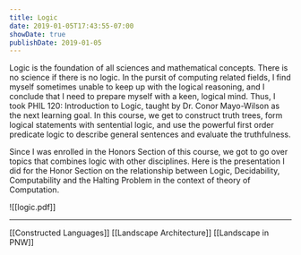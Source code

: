 ```yaml
---
title: Logic
date: 2019-01-05T17:43:55-07:00
showDate: true
publishDate: 2019-01-05
---
```


Logic is the foundation of all sciences and mathematical concepts. There is no science if there is no logic. In the pursit of computing related fields, I find myself sometimes unable to keep up with the logical reasoning, and I conclude that I need to prepare myself with a keen, logical mind. Thus, I took PHIL 120: Introduction to Logic, taught by Dr. Conor Mayo-Wilson as the next learning goal. In this course, we get to construct truth trees, form logical statements with sentential logic, and use the powerful first order predicate logic to describe general sentences and evaluate the truthfulness. 

Since I was enrolled in the Honors Section of this course, we got to go over topics that combines logic with other disciplines. Here is the presentation I did for the Honor Section on the relationship between Logic, Decidability, Computability and the Halting Problem in the context of theory of Computation.

![[logic.pdf]]

---
[[Constructed Languages]]
[[Landscape Architecture]]
[[Landscape in PNW]]

